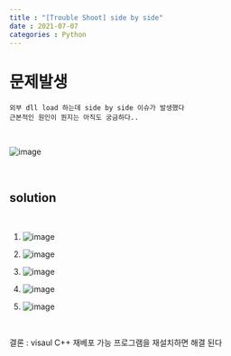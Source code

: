 ```yaml
---
title : "[Trouble Shoot] side by side"
date : 2021-07-07
categories : Python
---
```


# 문제발생
    외부 dll load 하는데 side by side 이슈가 발생했다
    근본적인 원인이 뭔지는 아직도 궁금하다..
    
<br/>  

![image](https://user-images.githubusercontent.com/42766429/124692542-ba230b00-df18-11eb-931e-6cfce5728311.png)  

<br/>

## solution  
<br/>  

1. ![image](https://user-images.githubusercontent.com/42766429/124693806-00796980-df1b-11eb-9511-56b460afa088.png)  
  
2. ![image](https://user-images.githubusercontent.com/42766429/124693834-0bcc9500-df1b-11eb-842c-31082f0c0765.png)  

3. ![image](https://user-images.githubusercontent.com/42766429/124693857-1850ed80-df1b-11eb-9426-6ada45d4c1ed.png)  

4. ![image](https://user-images.githubusercontent.com/42766429/124693891-2737a000-df1b-11eb-99b8-b9bd6f5254c9.png)  

5. ![image](https://user-images.githubusercontent.com/42766429/124694351-0face700-df1c-11eb-9519-a1b6ae26526a.png)  

<br/>  

결론 : visaul C++ 재베포 가능 프로그램을 재설치하면 해결 된다


